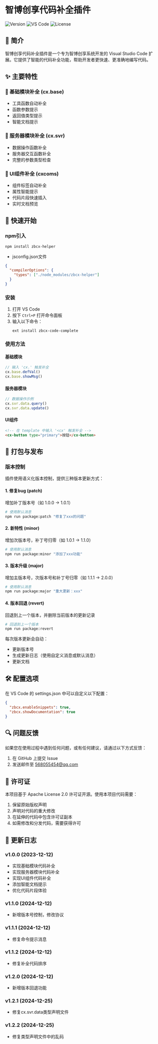 # 智博创享代码补全插件

![Version](https://img.shields.io/badge/version-1.2.2-blue.svg)
![VS Code](https://img.shields.io/badge/VS%20Code-1.60+-green.svg)
![License](https://img.shields.io/badge/license-Apache--2.0-orange.svg)

## 📝 简介

智博创享代码补全插件是一个专为智博创享系统开发的 Visual Studio Code 扩展。它提供了智能的代码补全功能，帮助开发者更快速、更准确地编写代码。

## ✨ 主要特性

### 🔸 基础模块补全 (cx.base)
- 工具函数自动补全
- 函数参数提示
- 返回值类型提示
- 智能文档提示

### 🔸 服务器模块补全 (cx.svr)
- 数据操作函数补全
- 服务器交互函数补全
- 完整的参数类型检查

### 🔸 UI组件补全 (cxcoms)
- 组件标签自动补全
- 属性智能提示
- 代码片段快速插入
- 实时文档预览

## 🚀 快速开始

### npm引入

```bash
npm install zbcx-helper
```
- jsconfig.json文件
```json
{
  "compilerOptions": {
    "types": ["./node_modules/zbcx-helper"]
  }
}
```

### 安装
1. 打开 VS Code
2. 按下 `Ctrl+P` 打开命令面板
3. 输入以下命令：
   ```
   ext install zbcx-code-complete
   ```

### 使用方法

#### 基础模块
```javascript
// 输入 'cx.' 触发补全
cx.base.defVal()
cx.base.showMsg()
```

#### 服务器模块
```javascript
// 数据操作示例
cx.svr.data.query()
cx.svr.data.update()
```

#### UI组件
```html
<!-- 在 template 中输入 '<cx' 触发补全 -->
<cx-button type="primary">按钮</cx-button>
```

## 📖 打包与发布

### 版本控制
插件使用语义化版本控制，提供三种版本更新方式：

#### 1. 修复bug (patch)
增加补丁版本号（如 1.0.0 -> 1.0.1）
```bash
# 使用默认消息
npm run package:patch "修复了xxx的问题"
```

#### 2. 新特性 (minor)
增加次版本号，补丁号归零（如 1.0.1 -> 1.1.0）
```bash
# 使用默认消息
npm run package:minor "添加了xxx功能"
```

#### 3. 版本升级 (major)
增加主版本号，次版本号和补丁号归零（如 1.1.1 -> 2.0.0）
```bash
# 使用默认消息
npm run package:major "重大更新：xxx"
```

#### 4. 版本回退 (revert)
回退到上一个版本，并删除当前版本的更新记录
```bash
# 回退到上一个版本
npm run package:revert
```

每次版本更新会自动：
- 更新版本号
- 生成更新日志（使用自定义消息或默认消息）
- 更新文档

## 🛠️ 配置选项

在 VS Code 的 settings.json 中可以自定义以下配置：

```json
{
  "zbcx.enableSnippets": true,
  "zbcx.showDocumentation": true
}
```

## 🔍 问题反馈

如果您在使用过程中遇到任何问题，或有任何建议，请通过以下方式反馈：

1. 在 GitHub 上提交 Issue
2. 发送邮件至 568055454@qq.com

## 📄 许可证

本项目基于 Apache License 2.0 许可证开源。使用本项目代码需要：

1. 保留原始版权声明
2. 声明对代码的重大修改
3. 在延伸的代码中包含许可证副本
4. 如需修改和分发代码，需要获得许可

## 🔄 更新日志

### v1.0.0 (2023-12-12)
- 实现基础模块代码补全
- 实现服务器模块代码补全
- 实现UI组件代码补全
- 添加智能文档提示
- 优化代码片段体验

### v1.1.0 (2024-12-12)
- 新增版本号控制，修改协议

### v1.1.1 (2024-12-12)
- 修复命令提示消息

### v1.1.2 (2024-12-12)
- 修复补全代码排序

### v1.2.0 (2024-12-12)
- 新增版本回退功能

### v1.2.1 (2024-12-25)
- 修复cx.svr.data类型声明文件

### v1.2.2 (2024-12-25)
- 修复类型声明文件中的乱码
